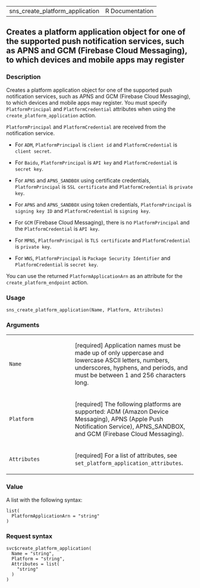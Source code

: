 <table style="width: 100%;">
<tbody>
<tr class="odd">
<td>sns_create_platform_application</td>
<td style="text-align: right;">R Documentation</td>
</tr>
</tbody>
</table>

## Creates a platform application object for one of the supported push notification services, such as APNS and GCM (Firebase Cloud Messaging), to which devices and mobile apps may register

### Description

Creates a platform application object for one of the supported push
notification services, such as APNS and GCM (Firebase Cloud Messaging),
to which devices and mobile apps may register. You must specify
`PlatformPrincipal` and `PlatformCredential` attributes when using the
`create_platform_application` action.

`PlatformPrincipal` and `PlatformCredential` are received from the
notification service.

-   For `ADM`, `PlatformPrincipal` is `⁠client id⁠` and
    `PlatformCredential` is `⁠client secret⁠`.

-   For `Baidu`, `PlatformPrincipal` is `⁠API key⁠` and
    `PlatformCredential` is `⁠secret key⁠`.

-   For `APNS` and `APNS_SANDBOX` using certificate credentials,
    `PlatformPrincipal` is `⁠SSL certificate⁠` and `PlatformCredential` is
    `⁠private key⁠`.

-   For `APNS` and `APNS_SANDBOX` using token credentials,
    `PlatformPrincipal` is `⁠signing key ID⁠` and `PlatformCredential` is
    `⁠signing key⁠`.

-   For `GCM` (Firebase Cloud Messaging), there is no
    `PlatformPrincipal` and the `PlatformCredential` is `⁠API key⁠`.

-   For `MPNS`, `PlatformPrincipal` is `⁠TLS certificate⁠` and
    `PlatformCredential` is `⁠private key⁠`.

-   For `WNS`, `PlatformPrincipal` is `⁠Package Security Identifier⁠` and
    `PlatformCredential` is `⁠secret key⁠`.

You can use the returned `PlatformApplicationArn` as an attribute for
the `create_platform_endpoint` action.

### Usage

    sns_create_platform_application(Name, Platform, Attributes)

### Arguments

<table>
<colgroup>
<col style="width: 35%" />
<col style="width: 65%" />
</colgroup>
<tbody>
<tr class="odd">
<td><code id="sns_create_platform_application_:_Name">Name</code></td>
<td><p>[required] Application names must be made up of only uppercase
and lowercase ASCII letters, numbers, underscores, hyphens, and periods,
and must be between 1 and 256 characters long.</p></td>
</tr>
<tr class="even">
<td><code
id="sns_create_platform_application_:_Platform">Platform</code></td>
<td><p>[required] The following platforms are supported: ADM (Amazon
Device Messaging), APNS (Apple Push Notification Service), APNS_SANDBOX,
and GCM (Firebase Cloud Messaging).</p></td>
</tr>
<tr class="odd">
<td><code
id="sns_create_platform_application_:_Attributes">Attributes</code></td>
<td><p>[required] For a list of attributes, see
<code>set_platform_application_attributes</code>.</p></td>
</tr>
</tbody>
</table>

### Value

A list with the following syntax:

    list(
      PlatformApplicationArn = "string"
    )

### Request syntax

    svc$create_platform_application(
      Name = "string",
      Platform = "string",
      Attributes = list(
        "string"
      )
    )
